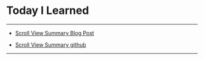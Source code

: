 # Today I Learned

---

- [Scroll View Summary Blog Post](https://vincentgeranium.github.io/ios,/swift/2019/12/21/Scroll-View-Summary.html)

- [Scroll View Summary github](https://github.com/VincentGeranium/VincentGeranium.github.io/blob/master/_posts/2019-12-21-Scroll-View-Summary.md)

---
